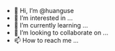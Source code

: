 - 👋 Hi, I’m @huanguse
- 👀 I’m interested in ...
- 🌱 I’m currently learning ...
- 💞️ I’m looking to collaborate on ...
- 📫 How to reach me ...

<!---
huanguse/huanguse is a ✨ special ✨ repository because its `README.md` (this file) appears on your GitHub profile.
You can click the Preview link to take a look at your changes.
--->
